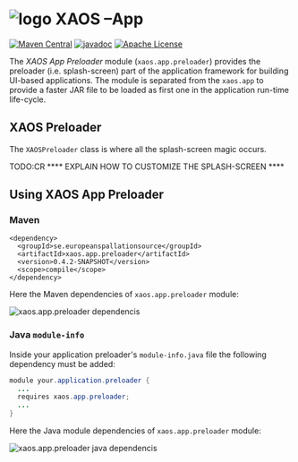 # ![logo](https://github.com/ESSICS/XAOS/blob/master/doc/logo-small.png) XAOS –App

<!-- [![Sonatype Nexus (Snapshots)](https://img.shields.io/nexus/s/https/oss.sonatype.org/se.europeanspallationsource/xaos.app.preloader.svg)](https://oss.sonatype.org/content/repositories/snapshots/se/europeanspallationsource/xaos.app.preloader/) -->
[![Maven Central](https://img.shields.io/maven-central/v/se.europeanspallationsource/xaos.app.preloader.svg)](https://repo1.maven.org/maven2/se/europeanspallationsource/xaos.app.preloader)
[![javadoc](https://www.javadoc.io/badge/se.europeanspallationsource/xaos.app.preloader.svg)](https://www.javadoc.io/doc/se.europeanspallationsource/xaos.app.preloader)
[![Apache License](https://img.shields.io/badge/license-Apache%20License%202.0-yellow.svg)](http://www.apache.org/licenses/LICENSE-2.0)

The _XAOS App Preloader_ module (`xaos.app.preloader`) provides the preloader
(i.e. splash-screen) part of the application framework for building UI-based
applications. The module is separated from the `xaos.app` to provide a faster
JAR file to be loaded as first one in the application run-time life-cycle.


## XAOS Preloader

The `XAOSPreloader` class is where all the splash-screen magic occurs.

TODO:CR
**** EXPLAIN HOW TO CUSTOMIZE THE SPLASH-SCREEN ****


## Using XAOS App Preloader


### Maven

```maven
<dependency>
  <groupId>se.europeanspallationsource</groupId>
  <artifactId>xaos.app.preloader</artifactId>
  <version>0.4.2-SNAPSHOT</version>
  <scope>compile</scope>
</dependency>
```

Here the Maven dependencies of `xaos.app.preloader` module:

![xaos.app.preloader dependencis](https://github.com/ESSICS/XAOS/blob/master/xaos.app.preloader.module/doc/maven-dependencies.png)


### Java `module-info`

Inside your application preloader's `module-info.java` file the following
dependency must be added:

```java
module your.application.preloader {
  ...
  requires xaos.app.preloader;
  ...
}
```

Here the Java module dependencies of `xaos.app.preloader` module:

![xaos.app.preloader java dependencis](https://github.com/ESSICS/XAOS/blob/master/xaos.app.preloader.module/doc/module-dependencies.png)

